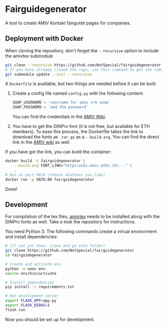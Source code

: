 # Fairguidegenerator

A tool to create AMIV Kontakt fairguide pages for companies.

## Deployment with Docker

When cloning the repository, don't forget the `--recursive` option to include
the amivtex submodule

```bash
git clone --recursive https://github.com/NotSpecial/fairguidegenerator.git
# If you have already cloned the repo, use this command to get the submodule:
git submodule update --init --recursive
```

A `Dockerfile` is available, but two things are needed before it can be built:

1. Create a config file named `config.py` with the
   following content:

   ```python
   SOAP_USERNAME = 'username for amiv crm soap'
   SOAP_PASSWORD = 'and the password'
   ```

   You can find the credentials in the
   [AMIV Wiki](https://intern.amiv.ethz.ch/wiki/SugarCRM#SOAP).

2. You have to get the DINPro font (it is not free, but available for ETH
   members). To ease this process, the Dockerfile takes the link to download
   the fonts as `.tar.gz` as a `--build-arg`. You can find the direct link
   in the [AMIV wiki](https://wiki.amiv.ethz.ch/Corporate_Design#DINPro)
   as well.


If you have got the link, you can build the container:

```bash
docker build -t fairguidegenerator \
	--build-arg FONT_LINK="https:wiki.amiv.ethz.ch/..." \
	.
# Run on port 9876 (choose whatever you like)
docker run -p 9876:80 fairguidegenerator
```

Done!

## Development

For compilation of the tex files,
[amivtex](https://github.com/NotSpecial/amivtex) needs to be installed along
with the DINPro fonts as well. Take a look the repository for instructions.

You need Python 3. The following commands create a virtual environment and
install dependencies:

```bash
# (If not yet done: clone and go into folder)
git clone https://github.com/NotSpecial/fairguidegenerator
cd fairguidegenerator

# Create and activate env
python -m venv env
source env/bin/activate

# Install dependencies
pip install -r requirements.txt

# Run development server
export FLASK_APP=app.py
export FLASK_DEBUG=1
flask run
```

Now you should be set up for development.
